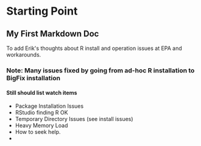 # Starting Point #
## My First Markdown Doc ##
To add Erik's thoughts about R install and operation issues at EPA and workarounds.
### Note: Many issues fixed by going from ad-hoc R installation to BigFix installation ###
#### Still should list watch items ####

* Package Installation Issues
* RStudio finding R OK
* Temporary Directory Issues (see install issues)
* Heavy Memory Load
* How to seek help.
* 
